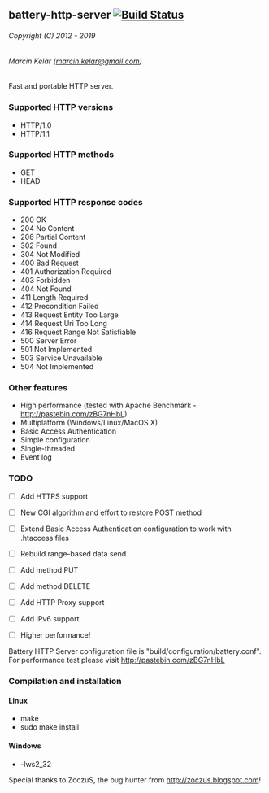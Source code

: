 ## battery-http-server [![Build Status](https://travis-ci.org/OrionExplorer/battery-http-server.png?branch=master)](https://travis-ci.org/OrionExplorer/battery-http-server)
###### Copyright (C) 2012 - 2019
###### Marcin Kelar (marcin.kelar@gmail.com)

Fast and portable HTTP server.

### Supported HTTP versions
* HTTP/1.0
* HTTP/1.1

### Supported HTTP methods
* GET
* HEAD

### Supported HTTP response codes
* 200 OK
* 204 No Content
* 206 Partial Content
* 302 Found
* 304 Not Modified
* 400 Bad Request
* 401 Authorization Required
* 403 Forbidden
* 404 Not Found
* 411 Length Required
* 412 Precondition Failed
* 413 Request Entity Too Large
* 414 Request Uri Too Long
* 416 Request Range Not Satisfiable
* 500 Server Error
* 501 Not Implemented
* 503 Service Unavailable
* 504 Not Implemented

### Other features
* High performance (tested with Apache Benchmark - http://pastebin.com/zBG7nHbL)
* Multiplatform (Windows/Linux/MacOS X)
* Basic Access Authentication
* Simple configuration
* Single-threaded
* Event log

### TODO
- [ ] Add HTTPS support
- [ ] New CGI algorithm and effort to restore POST method
- [ ] Extend Basic Access Authentication configuration to work with .htaccess files
- [ ] Rebuild range-based data send
- [ ] Add method PUT
- [ ] Add method DELETE
- [ ] Add HTTP Proxy support
- [ ] Add IPv6 support
- [ ] Higher performance!



Battery HTTP Server configuration file is "build/configuration/battery.conf".
For performance test please visit http://pastebin.com/zBG7nHbL

### Compilation and installation
#### Linux
* make
* sudo make install

#### Windows 
* -lws2_32


Special thanks to ZoczuS, the bug hunter from http://zoczus.blogspot.com!
